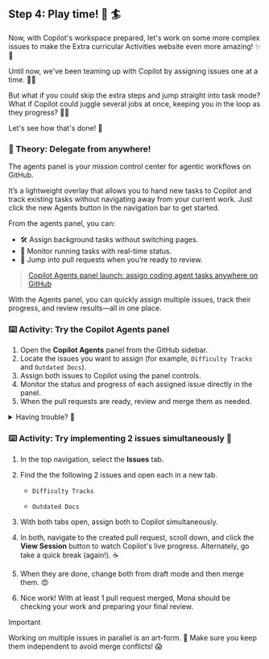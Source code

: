 ## Step 4: Play time! 🤾 🏄


Now, with Copilot's workspace prepared, let's work on some more complex issues to make the Extra curricular Activities website even more amazing! ✨🚀

Until now, we've been teaming up with Copilot by assigning issues one at a time. 📝🤝

But what if you could skip the extra steps and jump straight into task mode? What if Copilot could juggle several jobs at once, keeping you in the loop as they progress? 🤹‍♂️

Let's see how that's done! 👀

### 📖 Theory: Delegate from anywhere!

The agents panel is your mission control center for agentic workflows on GitHub.

It’s a lightweight overlay that allows you to hand new tasks to Copilot and track existing tasks without navigating away from your current work. Just click the new Agents button in the navigation bar to get started.

From the agents panel, you can:

- 🛠️ Assign background tasks without switching pages.
- 👀 Monitor running tasks with real-time status.
- 🔗 Jump into pull requests when you’re ready to review.

> [Copilot Agents panel launch: assign coding agent tasks anywhere on GitHub](https://github.blog/news-insights/product-news/agents-panel-launch-copilot-coding-agent-tasks-anywhere-on-github/)

With the Agents panel, you can quickly assign multiple issues, track their progress, and review results—all in one place.

### ⌨️ Activity: Try the Copilot Agents panel

1. Open the **Copilot Agents** panel from the GitHub sidebar.
1. Locate the issues you want to assign (for example, `Difficulty Tracks` and `Outdated Docs`).
1. Assign both issues to Copilot using the panel controls.
1. Monitor the status and progress of each assigned issue directly in the panel.
1. When the pull requests are ready, review and merge them as needed.

<details>
<summary>Having trouble? 🤷</summary><br/>

- If you don't see the Copilot Agents panel, make sure you have the latest version of GitHub and Copilot enabled.
- Try refreshing the page or sidebar if issues do not appear.
- For more help, check the [blog post](https://github.blog/news-insights/product-news/agents-panel-launch-copilot-coding-agent-tasks-anywhere-on-github/) or GitHub documentation.

</details>

### ⌨️ Activity: Try implementing 2 issues simultaneously 🤯

1. In the top navigation, select the **Issues** tab.

1. Find the the following 2 issues and open each in a new tab.

   - `Difficulty Tracks`

   - `Outdated Docs`

1. With both tabs open, assign both to Copilot simultaneously.

1. In both, navigate to the created pull request, scroll down, and click the **View Session** button to watch Copilot's live progress. Alternately, go take a quick break (again!). ☕️

1. When they are done, change both from draft mode and then merge them. 😍

1. Nice work! With at least 1 pull request merged, Mona should be checking your work and preparing your final review.

> [!IMPORTANT]
> Working on multiple issues in parallel is an art-form. 🎨
> Make sure you keep them independent to avoid merge conflicts! 😱

